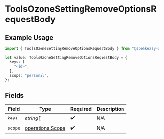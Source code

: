 # ToolsOzoneSettingRemoveOptionsRequestBody

## Example Usage

```typescript
import { ToolsOzoneSettingRemoveOptionsRequestBody } from "@speakeasy-api/bluesky/models/operations";

let value: ToolsOzoneSettingRemoveOptionsRequestBody = {
  keys: [
    "<id>",
  ],
  scope: "personal",
};
```

## Fields

| Field                                                | Type                                                 | Required                                             | Description                                          |
| ---------------------------------------------------- | ---------------------------------------------------- | ---------------------------------------------------- | ---------------------------------------------------- |
| `keys`                                               | *string*[]                                           | :heavy_check_mark:                                   | N/A                                                  |
| `scope`                                              | [operations.Scope](../../models/operations/scope.md) | :heavy_check_mark:                                   | N/A                                                  |